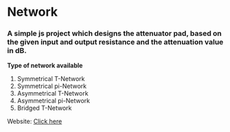 # Network

<h3> A simple js project which designs the attenuator pad, based on the given input and output resistance and the attenuation value in dB. </h3>

<b>Type of network available</b>
<ol>
      <li>
        Symmetrical T-Network
      </li>
      <li>
        Symmetrical pi-Network
      </li>
      <li>
        Asymmetrical T-Network
      </li>
      <li>
        Asymmetrical pi-Network
      </li>
      <li>
        Bridged T-Network
      </li>
 </ol>

Website: <a href="https://vaish08.github.io/Network/">Click here</a>
